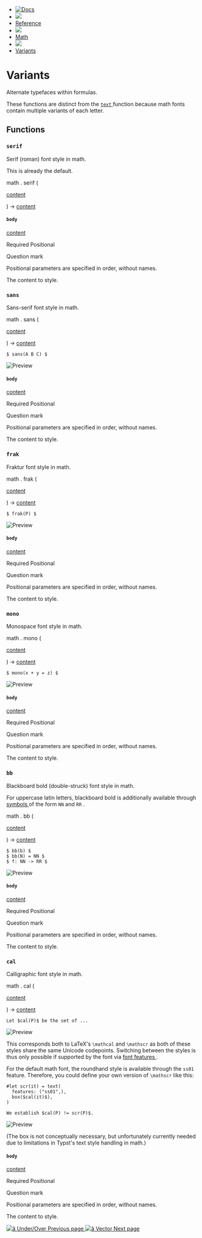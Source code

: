  * [ ![Docs](/assets/icons/16-docs-dark.svg) ](/docs)
  * ![](/assets/icons/16-arrow-right.svg)
  * [ Reference ](/docs/reference/)
  * ![](/assets/icons/16-arrow-right.svg)
  * [ Math ](/docs/reference/math/)
  * ![](/assets/icons/16-arrow-right.svg)
  * [ Variants ](/docs/reference/math/variants)

#  Variants

Alternate typefaces within formulas.

These functions are distinct from the [ ` text ` ](/docs/reference/text/text/
"`text`") function because math fonts contain multiple variants of each
letter.

##  Functions

###  ` serif `

Serif (roman) font style in math.

This is already the default.

math  .  serif  (

[ content ](/docs/reference/foundations/content/)

)  -> [ content ](/docs/reference/foundations/content/)

####  ` body `

[ content ](/docs/reference/foundations/content/)

Required  Positional

Question mark

Positional parameters are specified in order, without names.

The content to style.

###  ` sans `

Sans-serif font style in math.

math  .  sans  (

[ content ](/docs/reference/foundations/content/)

)  -> [ content ](/docs/reference/foundations/content/)

    
    
    $ sans(A B C) $
    

![Preview](/assets/docs/QH7JeXflCs-wCjP8nkBWrQAAAAAAAAAA.png)

####  ` body `

[ content ](/docs/reference/foundations/content/)

Required  Positional

Question mark

Positional parameters are specified in order, without names.

The content to style.

###  ` frak `

Fraktur font style in math.

math  .  frak  (

[ content ](/docs/reference/foundations/content/)

)  -> [ content ](/docs/reference/foundations/content/)

    
    
    $ frak(P) $
    

![Preview](/assets/docs/e8XkJAdgWXZDqbWs94GeeQAAAAAAAAAA.png)

####  ` body `

[ content ](/docs/reference/foundations/content/)

Required  Positional

Question mark

Positional parameters are specified in order, without names.

The content to style.

###  ` mono `

Monospace font style in math.

math  .  mono  (

[ content ](/docs/reference/foundations/content/)

)  -> [ content ](/docs/reference/foundations/content/)

    
    
    $ mono(x + y = z) $
    

![Preview](/assets/docs/VdkE7dQPvzJTe7BxDZHcnwAAAAAAAAAA.png)

####  ` body `

[ content ](/docs/reference/foundations/content/)

Required  Positional

Question mark

Positional parameters are specified in order, without names.

The content to style.

###  ` bb `

Blackboard bold (double-struck) font style in math.

For uppercase latin letters, blackboard bold is additionally available through
[ symbols ](/docs/reference/symbols/sym/) of the form ` NN ` and ` RR ` .

math  .  bb  (

[ content ](/docs/reference/foundations/content/)

)  -> [ content ](/docs/reference/foundations/content/)

    
    
    $ bb(b) $
    $ bb(N) = NN $
    $ f: NN -> RR $
    

![Preview](/assets/docs/7qs4sC1Ha0vO_Ei_dnjHuQAAAAAAAAAA.png)

####  ` body `

[ content ](/docs/reference/foundations/content/)

Required  Positional

Question mark

Positional parameters are specified in order, without names.

The content to style.

###  ` cal `

Calligraphic font style in math.

math  .  cal  (

[ content ](/docs/reference/foundations/content/)

)  -> [ content ](/docs/reference/foundations/content/)

    
    
    Let $cal(P)$ be the set of ...
    

![Preview](/assets/docs/kqxr3_NhGcBq3QZhkIfIjwAAAAAAAAAA.png)

This corresponds both to LaTeX's ` \mathcal ` and ` \mathscr ` as both of
these styles share the same Unicode codepoints. Switching between the styles
is thus only possible if supported by the font via [ font features
](/docs/reference/text/text/#parameters-features) .

For the default math font, the roundhand style is available through the ` ss01
` feature. Therefore, you could define your own version of ` \mathscr ` like
this:

    
    
    #let scr(it) = text(
      features: ("ss01",),
      box($cal(it)$),
    )
    
    We establish $cal(P) != scr(P)$.
    

![Preview](/assets/docs/PLEOQqYY9qiWLwCVv8j_HAAAAAAAAAAA.png)

(The box is not conceptually necessary, but unfortunately currently needed due
to limitations in Typst's text style handling in math.)

####  ` body `

[ content ](/docs/reference/foundations/content/)

Required  Positional

Question mark

Positional parameters are specified in order, without names.

The content to style.

[ ![â](/assets/icons/16-arrow-right.svg) Under/Over  Previous page
](/docs/reference/math/underover/) [ ![â](/assets/icons/16-arrow-right.svg)
Vector  Next page  ](/docs/reference/math/vec/)

